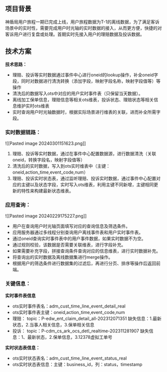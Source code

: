 ## 项目背景
  神盾局用户旅程一期已完成上线，用户旅程数据为T-1的离线数据，为了满足客诉场景中的实时性，需要完成用户时光轴的实时数据的接入，从而更方便，快捷的对客诉用户进行复盘或处理。首期实时先接入用户的理赔数据及投诉数据。
## 技术方案
**技术思路：**
- 理赔、投诉等实时数据通过事件中心进行oneid的lookup操作，补全oneid字段，同时对数据进行清洗转换（添加字段，映射字段名称，映射字段值等）等操作
- 清洗后的数据写入ots中对应的用户实时事件表（只保留当天数据）。
- 离线加工保单信息，理赔信息等相关ots维表，投诉状态、理赔状态等相关信息维护实时ots维表
- 实时查询用户时光轴数据时，根据实际场景进行维表的关联，进而补全所需字段。

### 实时数据链路：
![[Pasted image 20240301151623.png]]
1.  理赔、投诉等实时数据，通过在事件中心配置数据源，进行数据清洗（关联oneid，转换字段名，映射字段值等）
2. 清洗后的实时数据，写入到ots实时维表中（主键：oneid,action_time,event_code,num）
3. 理赔、投诉实时状态表，通过监听理赔、投诉实时数据，通过事件中心配置对应的主键以及状态字段，实时写入ots维表，利用主键不同新增，主键相同更新的特性来构建最新状态维表。

### 应用查询：
![[Pasted image 20240229175227.png]]
- 用户在查询用户时光轴页面填写对应的查询信息及筛选条件。
- 应用服务器通过多线程分别查询用户离线事件表和用户实时事件表。
- 通过oneid查询实时事件表中的用户事件数据，如果实时数据不为空。
- 通过规则校验，该数据是否需要关联维表，进行字段补充。
- 如果需要补充字段，拼接查询条件查询对应的信息维表，进行实时数据补充。
- 将查询出的实时数据及离线数据集进行merge操作。
- 根据用户的筛选条件进行数据集的过滤后，再进行分页、排序等操作后返回前端。

### 关键信息：

**实时事件表信息**
- ots实时事件表名：adm_cust_time_line_event_detail_real
- ots实时事件表主键：oneid,action_time,event_code,num
- 理赔：
     topic：P-edw_ent_claim_detail_all-202312071351
     缺失信息：1.最新状态，2.当事人相关信息，3.保单相关信息
- 投诉：
	  topic：P-cdm_cs_ark_ocs_detl_realtime-202311281907
	  缺失信息：1、最新状态，2.保单信息，3.12378虚拟工单号

**实时状态表信息：**
- ots实时状态表名：adm_cust_time_line_event_status_real
- ots实时状态表信息：主键：business_id，列：status，timestamp



